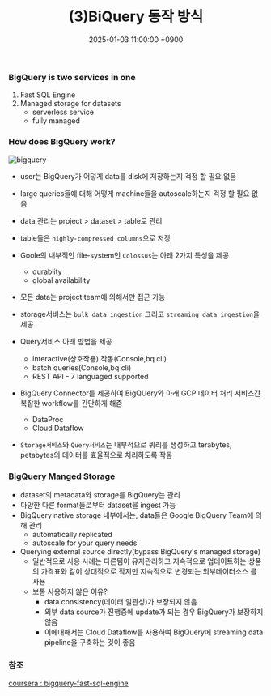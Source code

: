 ﻿---
title: "(3)BiQuery 동작 방식 "
date : 2025-01-03 11:00:00 +0900
categories: [GCP,BigQuery,Concept]
tags : [gcp,bigquery,concept]
---

### BigQuery is two services in  one
1. Fast SQL Engine
2. Managed storage for datasets
	- serverless service
	- fully managed 



### How does BigQuery work?
![bigquery](../assets/img/post_img/2021-03-14-bigquery.PNG)
- user는 BigQuery가 어덯게 data를 disk에 저장하는지 걱정 할 필요 없음
- large queries들에 대해 어떻게 machine들을 autoscale하는지 걱정 할 필요 없음

- data 관리는 project > dataset > table로 관리
- table들은 `highly-compressed columns`으로 저장
- Goole의 내부적인 file-system인 `Colossus`는 아래 2가지 특성을 제공
	- durablity
	- global availability
- 모든 data는 project team에 의해서만 접근 가능 
- storage서비스는 `bulk data ingestion` 그리고 `streaming data ingestion`을 제공
- Query서비스 아래 방법을 제공
	- interactive(상호작용) 작동(Console,bq cli)
	- batch queries(Console,bq cli)
	- REST API - 7 languaged supported
- BigQuery Connector를 제공하여 BigQUery와 아래 GCP 데이터 처리 서비스간 복잡한 workflow를 간단하게 해줌
	- DataProc
	- Cloud Dataflow 
- `Storage서비스`와 `Query서비스`는 내부적으로 쿼리를 생성하고 terabytes, petabytes의 데이터를 효율적으로 처리하도록 작동

### BigQuery Manged Storage
- dataset의 metadata와 storage를 BigQuery는 관리
- 다양한 다른 format들로부터 dataset을 ingest 가능
- BigQuery native storage 내부에서는, data들은 Google BigQuery Team에 의해 관리
	- automatically replicated
	- autoscale for your query needs
- Querying external source directly(bypass BigQuery's managed storage)
	- 일반적으로 사용 사례는 다른팀이 유지관리하고 지속적으로 업데이트하는 상품의 가격표와 같이 상대적으로 작지만 지속적으로 변경되는 외부데이터소스 를 사용
	- 보통 사용하지 않은 이유?
		- data consistency(데이터 일관성)가 보장되지 않음
		- 외부 data source가 진행중에 update가 되는 경우 BigQuery가 보장하지 않음
		- 이에대해서는 Cloud Dataflow를 사용하여 BigQuery에 streaming data pipeline을 구축하는 것이 좋음


### 참조
[coursera : bigquery-fast-sql-engine](https://www.coursera.org/learn/gcp-big-data-ml-fundamentals/lecture/H1irf/bigquery-fast-sql-engine)